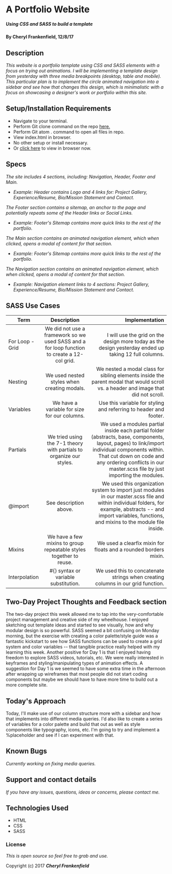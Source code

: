 # A Portfolio Website

##### Using CSS and SASS to build a template

#### By Cheryl Frankenfield, 12/8/17

## Description

_This website is a portfolio template using CSS and SASS elements with a focus on trying out animations. I will be implementing a template design from yesterday with three media breakpoints (desktop, table and mobile). This particular plan is to implement the circle animated navigation into a sidebar and see how that changes this design, which is minimalistic with a focus on showcasing a designer's work or portfolio within this site._

## Setup/Installation Requirements

* Navigate to your terminal.
* Perform Git clone command on the repo [here.](https://github.com/CherylFrankenfield/SASS-project.git)
* Perform Git atom . command to open all files in repo.
* View index.html in browser.
* No other setup or install necessary.
* Or [click here](https://cherylfrankenfield.github.io/sass-project/) to view in browser now.

## Specs

_The site includes 4 sections, including: Navigation, Header, Footer and Main._
* _Example: Header contains Logo and 4 links for: Project Gallery, Experience/Resume, Bio/Mission Statement and Contact._

_The Footer section contains a sitemap, an anchor to the page and potentially repeats some of the Header links or Social Links._
* _Example: Footer's Sitemap contains more quick links to the rest of the portfolio._

_The Main section contains an animated navigation element, which when clicked, opens a modal of content for that section._
* _Example: Footer's Sitemap contains more quick links to the rest of the portfolio._

_The Navigation section contains an animated navigation element, which when clicked, opens a modal of content for that section._
* _Example: Navigation element links to 4 sections: Project Gallery, Experience/Resume, Bio/Mission Statement and Contact._

## SASS Use Cases

| Term                | Description                                                                         | Implementation  |
| --------------------|:-----------------------------------------------------------------------------------:|----------------:|
| For Loop - Grid | We did not use a framework so we used SASS and a for loop function to create a 12-col grid. | I will use the grid on the design more today as the design yesterday ended up taking 12 full columns.
| Nesting | We used nested styles when creating modals. | We nested a modal class for sibling elements inside the parent modal that would scroll vs. a header and image that did not scroll.
| Variables | We have a variable for size for our columns. | Use this variable for styling and referring to header and footer.
| Partials | We tried using the 7-1 theory with partials to organize our styles. | We used a modules partial inside each partial folder (abstracts, base, components, layout, pages) to link/import individual components within. That cut down on code and any ordering conflicts in our master.scss file by just importing the modules.
| @import | See description above. | We used this organization system to import just modules in our master.scss file and within individual folders, for example, abstracts -- and import variables, functions, and mixins to the module file inside.
| Mixins | We have a few mixins to group repeatable styles together to reuse. | We used a clearfix mixin for floats and a rounded borders mixin.
| Interpolation | #{} syntax or variable substitution. | We used this to concatenate strings when creating columns in our grid function. |

## Two-Day Project Thoughts and Feedback section

The two-day project this week allowed me to tap into the very-comfortable project management and creative side of my wheelhouse. I enjoyed sketching out template ideas and started to see visually, how and why modular design is so powerful. SASS seemed a bit confusing on Monday morning, but the exercise with creating a color palette/style guide was a fantastic kickstart to see how SASS functions can be used to create a grid system and color variables -- that tangible practice really helped with my learning this week. Another positive for Day 1 is that I enjoyed having freedom to explore SASS videos, tutorials, etc. We were really interested in keyframes and styling/manipulating types of animation effects. A suggestion for Day 1 is we seemed to have some extra time in the afternoon after wrapping up wireframes that most people did not start coding components but maybe we should have to have more time to build out a more complete site.

## Today's Approach

Today, I'll make use of our column structure more with a sidebar and how that implements into different media queries. I'd also like to create a series of variables for a color palette and build that out as well as style components like typography, icons, etc. I'm going to try and implement a %placeholder and see if I can experiment with that.

## Known Bugs

_Currently working on fixing media queries._

## Support and contact details

_If you have any issues, questions, ideas or concerns, please contact me._

## Technologies Used

* HTML
* CSS
* SASS

### License

*This is open source so feel free to grab and use.*

Copyright (c) 2017 **_Cheryl Frankenfield_**
